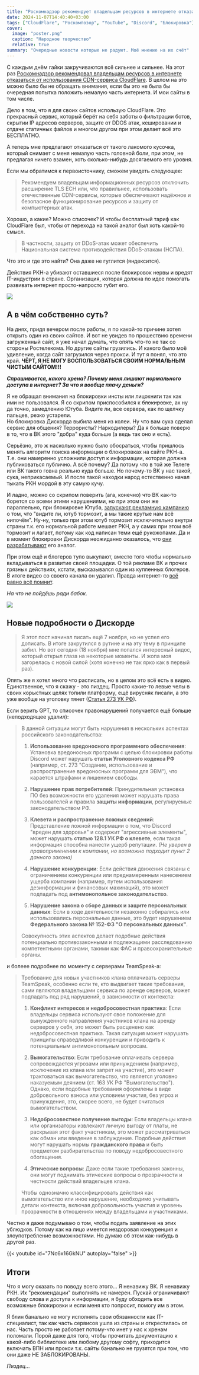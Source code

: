 ```yaml
---
title: "Роскомнадзор рекомендует владельцам ресурсов в интернете отказаться от использования CDN-сервиса CloudFlare"
date: 2024-11-07T14:40:40+03:00
tags: ["CloudFlare", "Роскомпозор", "YouTube", "Discord", "Блокировка"]
cover:
  image: "poster.png"
  caption: "Народное творчество"
  relative: true
summary: "Очередные новости которые не радуют. Моё мнение на их счёт"
---
```


С каждым днём гайки закручиваются всё сильнее и сильнее. На этот раз [Роскомнадзор рекомендовал владельцам ресурсов в интернете отказаться от использования CDN-сервиса CloudFlare](https://habr.com/ru/news/856722/). В целом на это можно было бы не обращать внимания, если бы это не была бы очередная попытка положить немалую часть интернета. И мои сайты в том числе.

Дело в том, что я для своих сайтов использую CloudFlare. Это прекрасный сервис, который берёт на себя заботы о фильтрации ботов, скрытии IP адресов серверов, защите от DDOS атак, кешировании и отдаче статичных файлов и многом другом при этом делает всё это БЕСПЛАТНО.

А теперь мне предлагают отказаться от такого лакомого кусочка, который снимает с меня немалую часть головной боли, при этом, не предлагая ничего взамен, хоть сколько-нибудь досягаемого его уровня.

Если мы обратимся к первоисточнику, сможем увидеть следующее:

> Рекомендуем владельцам информационных ресурсов отключить расширение TLS ECH или, что правильнее, использовать отечественные CDN-сервисы, которые обеспечивают надёжное и безопасное функционирование ресурсов и защиту от компьютерных атак.

Хорошо, а какие? Можно списочек? И чтобы бесплатный тариф как CloudFlare был, чтобы от перехода на такой аналог был хоть какой-то смысл.

> В частности, защиту от DDoS-атак может обеспечить Национальная система противодействия DDoS-атакам (НСПА).

Что это и где это найти? Она даже не гуглится (яндексится).

Действия РКН-а убивают оставшиеся после блокировок нервы и вредят IT-индустрии в стране. Организация, которая должна по идее помогать развивать интернет просто-напросто губит его.

![](meme.jpeg)

## А в чём собственно суть?

На днях, придя вечером после работы, я по какой-то причине хотел открыть один из своих сайтов. И вот не увидев по прошествию времени загруженный сайт, я уже начал думать, что опять что-то не так со стороны Ростелекома. Но другие сайты грузились. И какого было моё удивление, когда сайт загрузился через прокси. И тут я понял, что это край. **ЧЁРТ, Я НЕ МОГУ ВОСПОЛЬЗОВАТЬСЯ СВОИМ НОРМАЛЬНЫМ ЧИСТЫМ САЙТОМ!!!**

**_Спрашивается, какого хрена? Почему меня лишают нормального доступа в интернет? За что я вообще плачу деньги?_**

Я не обращал внимания на блокировки инсты или лицокниги так как ими не пользовался. Я со скрипом приспособился к ~~блокировке~~, ах ну да точно, замедлению Ютуба. Видите ли, все сервера, как по щелчку пальцев, резко устарели.  
Но блокировка Дискорда выбила меня из колеи. Ну что вам сука сделал сервис для общения? Террористы? Наркодилеры? Да я больше поверю в то, что в ВК этого "добра" куда больше (а ведь так оно и есть).

Серьёзно, это ж насколько нужно было обосраться, чтобы пришлось менять алгоритм поиска информации о блокировках на сайте РКН-а. Т.е. они намеренно усложнили доступ к информации, которая должна публиковаться публично. А всё почему? Да потому что в той же Телеге или ВК такого говна реально куда больше. Но почему-то ВК у нас такой, сука, неприкасаемый. И после такой находки народ естественно начал тыкать РКН мордой в эту самую кучу.

И ладно, можно со скрипом поверить (ага, конечно) что ВК как-то борется со всеми этими нарушениями, но при этом они же параллельно, при блокировке Ютуба, [запускают рекламную кампанию](https://vk.com/wall-161682482_68819) о том, что "видите ли, ютуб тормозит, а мы такие крутые нам всё нипочём". Ну-ну, только при этом ютуб тормозит исключительно внутри страны т.к. его нормальной работе мешает РКН, а у самих при этом всё тормозит и лагает, потому как код написан теми ещё рукожопами. Да и в момент блокировки Дискорда неожиданно оказалось, что [они разрабатывают](https://vk.com/wall-188932186_3783) его аналог.

При этом ещё и блогеров тупо выкупают, вместо того чтобы нормально вкладываться в развитие своей площадки. О той рекламе ВК и прочих грязных действиях, кстати, высказывался один из купленных блогеров. В итоге видео со своего канала он удалил. Правда интернет-то [всё равно всё помнит](https://youtu.be/tSXvWgQJsAY).

_На что не пойдёшь ради бабок._

![](meme2.jpeg)

## Новые подробности о Дискорде

> Я этот пост начинал писать ещё 7 ноября, но не успел его дописать. В итоге закрутился в рутине и на эту тему в принципе забил. Но вот сегодня (18 ноября) мне попался интересный видос, который открыл глаза на некоторые моменты. И жопа моя загорелась с новой силой (хотя конечно не так ярко как в первый раз).

Опять же я хотел много что расписать, но в целом это всё есть в видео. Единственное, что я скажу - это пиздец. Просто какие-то левые челы в своих корыстных целях топили платформу, ещё вирусняк писали, а это уже вообще на уголовку тянет ([Статья 273 УК РФ](https://www.consultant.ru/document/cons_doc_LAW_10699/a4d58c1af8677d94b4fc8987c71b131f10476a76/)).

Если верить GPT, то списочек правонарушений получается ещё больше (неподходящее удалил):

> В данной ситуации могут быть нарушения в нескольких аспектах российского законодательства:
>
> 1. **Использование вредоносного программного обеспечения**: Установка вредоносных программ с целью блокировки работы Discord может нарушать **статьи Уголовного кодекса РФ** (например, ст. 273 "Создание, использование и распространение вредоносных программ для ЭВМ"), что карается штрафами и лишением свободы.
>
> 2. **Нарушение прав потребителей**: Принудительная установка ПО без возможности его удаления может нарушать права пользователей и правила **защиты информации**, регулируемые законодательством РФ.
>
> 3. **Клевета и распространение ложных сведений**: Представление ложной информации о том, что Discord "вреден для здоровья" и содержит "агрессивные элементы", может нарушать **статью 128.1 УК РФ о клевете**, если такая информация способна нанести ущерб репутации. _(Не уверен в правоприменении к компании, но возможно подходит пункт 2 данного закона)_
>
> 4. **Нарушение конкуренции**: Если действия движения связаны с ограничением конкуренции или преднамеренным нанесением ущерба компании (например, путем использования дезинформации и финансовых махинаций), это может подпадать под **антимонопольное законодательство**.
>
> 5. **Нарушение закона о сборе данных и защите персональных данных**: Если в ходе деятельности незаконно собирались или использовались персональные данные, это будет нарушением **Федерального закона № 152-ФЗ "О персональных данных"**.
>
> Совокупность этих аспектов делает подобные действия потенциально противозаконными и подлежащими расследованию компетентными органами, такими как ФАС и правоохранительные органы.

и болеее подробнее по моменту с серверами TeamSpeak-а:

> Требование для новых участников клана оплачивать серверы TeamSpeak, особенно если те, кто выдвигает такие требования, сами являются владельцами сервиса по аренде серверов, может подпадать под ряд нарушений, в зависимости от контекста:
>
> 1. **Конфликт интересов и недобросовестная практика**: Если владельцы сервиса используют свое положение для вынужденного направления участников клана на аренду серверов у себя, это может быть расценено как недобросовестная практика. Такая ситуация может нарушать принципы справедливой конкуренции и приводить к потенциальным антимонопольным вопросам.
>
> 2. **Вымогательство**: Если требование оплачивать сервера сопровождается угрозами или принуждением (например, исключение из клана или запрет на участие), это может трактоваться как вымогательство, что является уголовно наказуемым деянием (ст. 163 УК РФ "Вымогательство"). Однако, если подобные требования оформлены в виде добровольного взноса или условием участия, без угроз и принуждения, это, скорее всего, не будет считаться вымогательством.
>
> 3. **Недобросовестное получение выгоды**: Если владельцы клана или организаторы извлекают личную выгоду от платы, не раскрывая этот факт участникам, это может рассматриваться как обман или введение в заблуждение. Подобные действия могут нарушать нормы **гражданского права** и быть предметом разбирательства по поводу недобросовестного обогащения.
>
> 4. **Этические вопросы**: Даже если такие требования законны, они могут поднимать этические вопросы о прозрачности и честности действий владельцев клана.
>
> Чтобы однозначно классифицировать действия как вымогательство или иное нарушение, необходимо учитывать детали контекста, включая добровольность участия и уровень прозрачности в отношениях между владельцами и участниками.

Честно я даже подумываю о том, чтобы подать заявление на этих ублюдков. Потому как на лицо имеется нездоровая конкуренция и злоупотребление возможностями.
Но думаю об этом как-нибудь в другой раз.

{{< youtube id="7Nc6x16GkNU" autoplay="false" >}}

## Итоги

Что я могу сказать по поводу всего этого... Я ненавижу ВК. Я ненавижу РКН. Их "рекомендации" выполнять не намерен. Пускай ограничивают свободу слова и доступа к информации, я буду обходить все возможные блокировки и если меня кто попросит, помогу им в этом.

Я блин банально не могу исполнять свои обязанности как IT-специалист, так как часть сервисов ушла из страны и открестилась от нас. Часть просто не работает потому-что инет у нас к хренам поломали. Порой даже для того, чтобы прочитать документацию к какой-либо библиотеке или любому другому софту, приходится включать ВПН или прокси т.к. сайты банально не грузятся при том, что они даже НЕ ЗАБЛОКИРОВАНЫ.

_Пиздец..._
